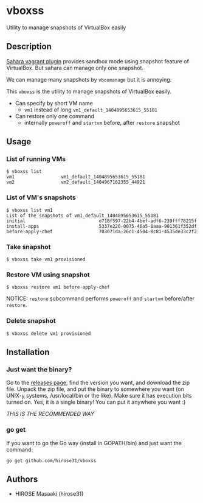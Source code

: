 vboxss
======

Utility to manage snapshots of VirtualBox easily

Description
-----------

[Sahara vagrant plugin](https://github.com/jedi4ever/sahara) provides sandbox mode using snapshot feature of VirtualBox. But sahara can manage only one snapshot.

We can manage many snapshots by `vboxmanage` but it is annoying.

This `vboxss` is the utility to manage snapshots of VirtualBox easily.

- Can specify by short VM name
    - `vm1` instead of long `vm1_default_1404895653615_55181`
- Can restore only one command
    - internally `poweroff` and `startvm` before, after `restore` snapshot

Usage
-----

### List of running VMs

```
$ vboxss list
vm1                 vm1_default_1404895653615_55181
vm2                 vm2_default_1404967162355_44921
```

### List of VM's snapshots

```
$ vboxss list vm1
List of the snapshots of vm1_default_1404895653615_55181
initial                           e718f597-22b4-4bef-adf6-239fff78215f
install-apps                      5337e220-0075-46a5-8aaa-901361f352df
before-apply-chef                 703071da-26c1-4504-8c81-4535de33c2f2
```

### Take snapshot

```
$ vboxss take vm1 provisioned
```

### Restore VM using snapshot

```
$ vboxss restore vm1 before-apply-chef
```

NOTICE: `restore` subcommand performs `poweroff` and `startvm` before/after `restore`.

### Delete snapshot

```
$ vboxss delete vm1 provisioned
```

Installation
------------

### Just want the binary?

Go to the [releases page](https://github.com/hirose31/vboxss/releases), find the version you want, and download the zip file. Unpack the zip file, and put the binary to somewhere you want (on UNIX-y systems, /usr/local/bin or the like). Make sure it has execution bits turned on. Yes, it is a single binary! You can put it anywhere you want :)

_THIS IS THE RECOMMENDED WAY_

### go get

If you want to go the Go way (install in GOPATH/bin) and just want the command:

```
go get github.com/hirose31/vboxss
```


Authors
-------

* HIROSE Masaaki (hirose31)

